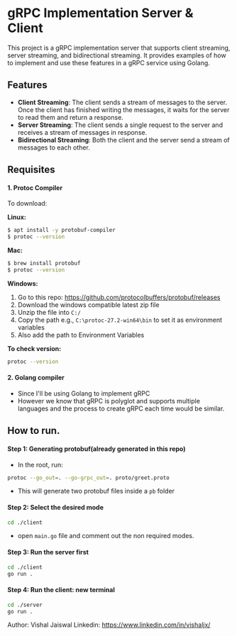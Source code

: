# gRPC Implementation Server & Client

This project is a gRPC implementation server that supports client streaming, server streaming, and bidirectional streaming. It provides examples of how to implement and use these features in a gRPC service using Golang.

## Features

- **Client Streaming**: The client sends a stream of messages to the server. Once the client has finished writing the messages, it waits for the server to read them and return a response.
- **Server Streaming**: The client sends a single request to the server and receives a stream of messages in response.
- **Bidirectional Streaming**: Both the client and the server send a stream of messages to each other.

## Requisites

#### 1. Protoc Compiler
To download:

**Linux:**
```bash
$ apt install -y protobuf-compiler
$ protoc --version
```

**Mac:**
```bash
$ brew install protobuf
$ protoc --version
```

**Windows:**
1. Go to this repo: https://github.com/protocolbuffers/protobuf/releases
2. Download the windows compatible latest zip file
3. Unzip the file into `C:/`
4. Copy the path e.g., `C:\protoc-27.2-win64\bin` to set it as environment variables
5. Also add the path to Environment Variables

**To check version:**
```bash
protoc --version
```

#### 2. Golang compiler
- Since I'll be using Golang to implement gRPC 
- However we know that gRPC is polyglot and supports multiple languages and the process to create gRPC each time would be similar.

## How to run.
#### Step 1: Generating protobuf(already generated in this repo)
- In the root, run:
```bash
protoc --go_out=. --go-grpc_out=. proto/greet.proto
```
- This will generate two protobuf files inside a `pb` folder

#### Step 2: Select the desired mode
```bash
cd ./client
```
- open `main.go` file and comment out the non required modes. 


#### Step 3: Run the server first
```bash
cd ./client
go run .
```

#### Step 4: Run the client: new terminal
```bash
cd ./server
go run .
```

Author: Vishal Jaiswal
Linkedin: https://www.linkedin.com/in/vishaljx/
